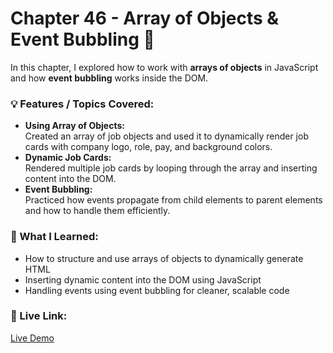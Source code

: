 # Chapter 46 - Array of Objects & Event Bubbling 🚀

In this chapter, I explored how to work with **arrays of objects** in JavaScript and how **event bubbling** works inside the DOM.

### 💡 Features / Topics Covered:

- **Using Array of Objects:**  
  Created an array of job objects and used it to dynamically render job cards with company logo, role, pay, and background colors.
- **Dynamic Job Cards:**  
  Rendered multiple job cards by looping through the array and inserting content into the DOM.
- **Event Bubbling:**  
  Practiced how events propagate from child elements to parent elements and how to handle them efficiently.

### 🧠 What I Learned:

- How to structure and use arrays of objects to dynamically generate HTML
- Inserting dynamic content into the DOM using JavaScript
- Handling events using event bubbling for cleaner, scalable code

### 🔗 Live Link:

[Live Demo](https://event-bubbling-day-46.netlify.app/)
